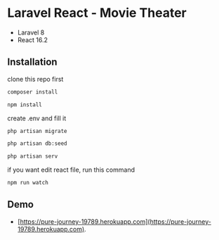 # Laravel React - Movie Theater

- Laravel 8
- React 16.2

## Installation


clone this repo first

```bash
composer install

npm install
```

create .env and fill it

```bash
php artisan migrate

php artisan db:seed

php artisan serv
```

if you want edit react file, run this command

```bash
npm run watch
```

## Demo

- [https://pure-journey-19789.herokuapp.com](https://pure-journey-19789.herokuapp.com).


